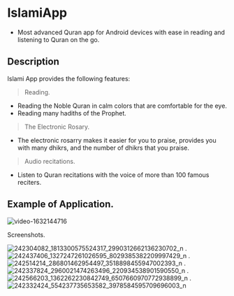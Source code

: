 # IslamiApp
- Most advanced Quran app for Android devices with ease in reading and listening to Quran on the go.

## Description
Islami App provides the following features:

> Reading.
- Reading the Noble Quran in calm colors that are comfortable for the eye.
- Reading many hadiths of the Prophet.

> The Electronic Rosary. 

- The electronic rosarry makes it easier for you to praise, provides you with many dhikrs, and the number of dhikrs that you praise.

> Audio recitations.

- Listen to Quran recitations with the voice of more than 100 famous reciters.

## Example of Application.

![video-1632144716](https://user-images.githubusercontent.com/62884380/134011767-3cb4349b-dccd-45b7-bd53-14501a5f405b.gif)

Screenshots.

![242304082_1813300575524317_2990312662136230702_n](https://user-images.githubusercontent.com/62884380/134011906-1419e3f3-48e2-43af-9582-569263d1e8a0.jpg)
.
![242437406_1327247261026595_8029385382209997429_n](https://user-images.githubusercontent.com/62884380/134011952-e04f5429-2e9b-416c-b5e8-4e1d1b94d755.jpg)
.
![242514214_286801462954497_3518898455947002393_n](https://user-images.githubusercontent.com/62884380/134011994-732b87d2-e7bc-4584-aa4b-76d676750549.jpg)
.
![242337824_2960021474263496_220934538901590550_n](https://user-images.githubusercontent.com/62884380/134012028-df16a065-694b-4064-b098-3ad9f37ccc56.jpg)
.
![242566203_1362262230842749_6507660970772938899_n](https://user-images.githubusercontent.com/62884380/134012070-3fc1605a-31a0-4446-8971-b599c6225cb5.jpg)
.
![242332424_554237735653582_3978584595709696003_n](https://user-images.githubusercontent.com/62884380/134012111-59489a2c-a385-4b86-9344-6c90fa1a0b37.jpg)
